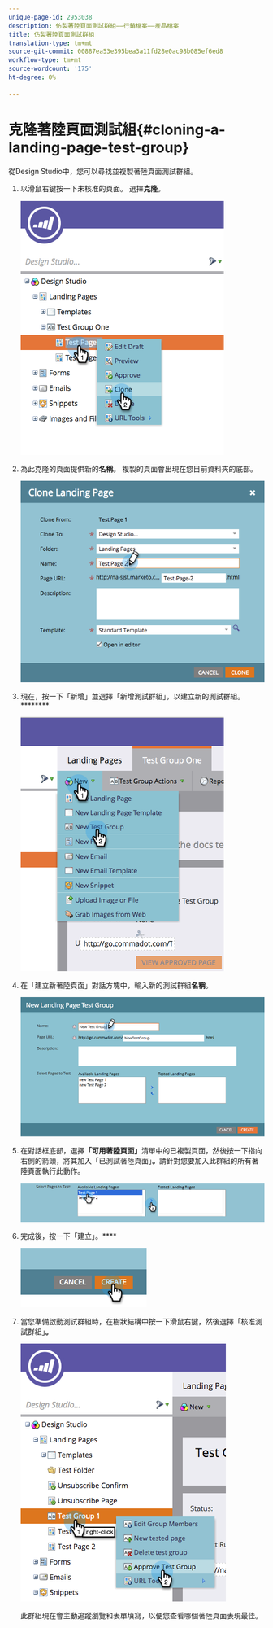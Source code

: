 ```yaml
---
unique-page-id: 2953038
description: 仿製著陸頁面測試群組——行銷檔案——產品檔案
title: 仿製著陸頁面測試群組
translation-type: tm+mt
source-git-commit: 00887ea53e395bea3a11fd28e0ac98b085ef6ed8
workflow-type: tm+mt
source-wordcount: '175'
ht-degree: 0%

---
```



# 克隆著陸頁面測試組{#cloning-a-landing-page-test-group}

從Design Studio中，您可以尋找並複製著陸頁面測試群組。

1. 以滑鼠右鍵按一下未核准的頁面。 選擇&#x200B;**克隆**。

   ![](assets/image2015-4-27-15-3a11-3a24.png)

1. 為此克隆的頁面提供新的&#x200B;**名稱**。 複製的頁面會出現在您目前資料夾的底部。

   ![](assets/image2015-4-27-16-3a10-3a10.png)

1. 現在，按一下「新增」並選擇「新增測試群組」，以建立新的測試群組。********

   ![](assets/image2015-4-27-15-3a49-3a54.png)

1. 在「建立新著陸頁面」對話方塊中，輸入新的測試群組&#x200B;**名稱**。

   ![](assets/image2015-4-27-15-3a58-3a13.png)

1. 在對話框底部，選擇&#x200B;**「可用著陸頁面」**&#x200B;清單中的已複製頁面，然後按一下指向右側的箭頭，將其加入「已測試著陸頁面」**。**&#x200B;請針對您要加入此群組的所有著陸頁面執行此動作。

   ![](assets/image2015-4-27-16-3a3-3a22.png)

1. 完成後，按一下「建立」。****

   ![](assets/image2015-4-27-16-3a7-3a50.png)

1. 當您準備啟動測試群組時，在樹狀結構中按一下滑鼠右鍵，然後選擇「核准測試群組」**。**

   ![](assets/image2015-4-27-16-3a19-3a10.png)

   此群組現在會主動追蹤瀏覽和表單填寫，以便您查看哪個著陸頁面表現最佳。


